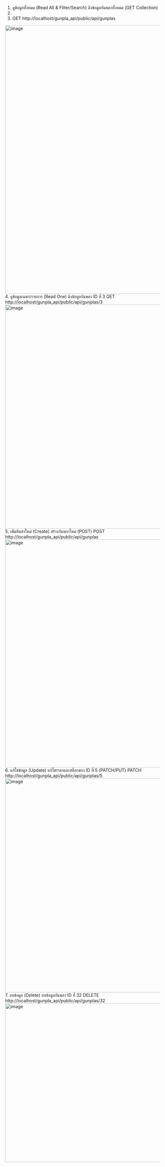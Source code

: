1. ดูข้อมูลทั้งหมด (Read All & Filter/Search) ดึงข้อมูลกันพลาทั้งหมด (GET Collection)
2.
3. GET http://localhost/gunpla_api/public/api/gunplas
<img width="891" height="874" alt="image" src="https://github.com/user-attachments/assets/4f12d9db-89eb-46cf-9c50-b4e6dfb08dfd" />
4. ดูข้อมูลเฉพาะรายการ (Read One) ดึงข้อมูลกันพลา ID ที่ 3
GET http://localhost/gunpla_api/public/api/gunplas/3
<img width="858" height="729" alt="image" src="https://github.com/user-attachments/assets/e28f7a83-f612-4eab-8857-38a6fc91a8b8" />
5. เพิ่มสินค้าใหม่ (Create) สร้างกันพลาใหม่ (POST)
POST http://localhost/gunpla_api/public/api/gunplas
<img width="860" height="742" alt="image" src="https://github.com/user-attachments/assets/efd084ab-0aba-43f2-9858-b58fe0115817" />
6. แก้ไขข้อมูล (Update) แก้ไขราคาและสต็อกของ ID ที่ 5 (PATCH/PUT)
PATCH http://localhost/gunpla_api/public/api/gunplas/5
<img width="867" height="697" alt="image" src="https://github.com/user-attachments/assets/106d9295-3064-438a-b2e4-5f059c974eeb" />
7. ลบข้อมูล (Delete) ลบข้อมูลกันพลา ID ที่ 32
DELETE http://localhost/gunpla_api/public/api/gunplas/32
<img width="842" height="517" alt="image" src="https://github.com/user-attachments/assets/0bb1c03a-8690-4b90-aa1b-86ce2b7ecf28" />
